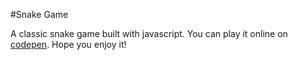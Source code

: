 
#Snake Game

A classic snake game built with javascript. You can play it online on [codepen](https://codepen.io/HuCW/pen/ZvVvjB). 
Hope you enjoy it!

 
